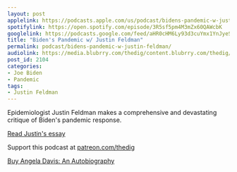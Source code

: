 ```yaml
---
layout: post
applelink: https://podcasts.apple.com/us/podcast/bidens-pandemic-w-justin-feldman/id1043245989?i=1000548608488
spotifylink: https://open.spotify.com/episode/3R5sf5pm4M3mZx60QAWcbK
googlelink: https://podcasts.google.com/feed/aHR0cHM6Ly93d3cuYmx1YnJyeS5jb20vZmVlZHMvdGhlZGlnLnhtbA/episode/aHR0cHM6Ly93d3cudGhlZGlncmFkaW8uY29tLz9wPTIxMDQ?sa=X&ved=0CAUQkfYCahcKEwi44f7r1b-AAxUAAAAAHQAAAAAQNg
title: "Biden's Pandemic w/ Justin Feldman"
permalink: podcast/bidens-pandemic-w-justin-feldman/
audiolink: https://media.blubrry.com/thedig/content.blubrry.com/thedig/The_Dig-EP_340-Feldman.mp3
post_id: 2104
categories: 
- Joe Biden
- Pandemic
tags: 
- Justin Feldman
---
```


Epidemiologist Justin Feldman makes a comprehensive and devastating critique of Biden's pandemic response. 

[Read Justin's essay](https://www.jmfeldman.medium.com/?p=88452c696f2)

Support this podcast at [patreon.com/thedig](http://www.patreon.com/TheDig) 

[Buy Angela Davis: An Autobiography](https://www.haymarketbooks.org/books/1741-angela-davis)
